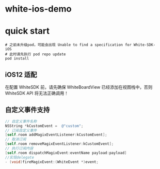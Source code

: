 # white-ios-demo

# quick start

```shell
# 之前未升级pod，可能会出现 Unable to find a specification for White-SDK-iOS
# 此时请先执行 pod repo update
pod install
```

## iOS12 适配

在配置 WhiteSDK 前，请先确保 WhiteBoardView 已经添加在视图栈中，否则 WhiteSDK API 将无法正确调用！

## 自定义事件支持

```Objective-C
// 自定义事件名称
NSString *kCustomEvent =  @"custom";
// 订阅自定义事件
[self.room addMagixEventListener:kCustomEvent];
// 取消订阅
[self.room removeMagixEventListener:kCustomEvent];
// 执行订阅内容
[self.room dispatchMagixEvent:eventName payload:payload]
//实现delegate
- (void)fireMagixEvent:(WhiteEvent *)event;
```